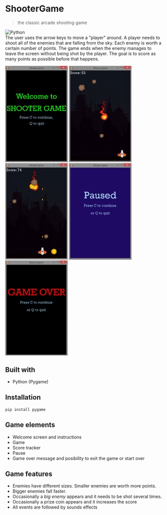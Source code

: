 # ShooterGame
> the classic arcade shooting game 
<img alt="Python" src="https://img.shields.io/badge/python%20-%2314354C.svg?&style=for-the-badge&logo=python&logoColor=white"/>
</br>
The user uses the arrow keys to move a "player" around. A player needs to shoot all of the enemies that are falling from the sky. Each enemy is worth a certain number of points.
The game ends when the enemy manages to leave the screen without being shot by the player. The goal is to score as many points as possible before that happens.

<p float="left">
<img src="images/shooterIntro.png" width="200">
<img src="images/shooterGame.png" width="200">
<img src="images/shooterGame2.png" width="200">
<img src="images/shooterPaused.png" width="200">
<img src="images/shooterGameOver.png" width="200">
</p>

## Built with
- Python (Pygame)

## Installation
```
pip install pygame
```

## Game elements
- Welcome screen and instructions
- Game
- Score tracker
- Pause
- Game over message and posibility to exit the game or start over

## Game features
- Enemies have different sizes. Smaller enemies are worth more points.
- Bigger enemies fall faster.
- Occasionally a *big enemy* appears and it needs to be shot several times.
- Occasionally a prize coin appears and it increases the score
- All events are followed by sounds effects


